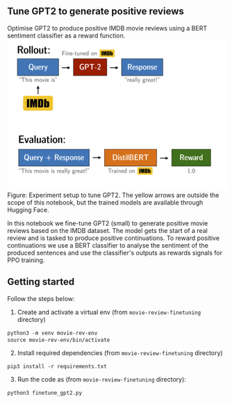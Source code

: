 ## Tune GPT2 to generate positive reviews

Optimise GPT2 to produce positive IMDB movie reviews using a BERT sentiment classifier as a reward function.
![alt text](image.png)
Figure: Experiment setup to tune GPT2. The yellow arrows are outside the scope of this notebook, but the trained models are available through Hugging Face.

In this notebook we fine-tune GPT2 (small) to generate positive movie reviews based on the IMDB dataset. The model gets the start of a real review and is tasked to produce positive continuations. To reward positive continuations we use a BERT classifier to analyse the sentiment of the produced sentences and use the classifier's outputs as rewards signals for PPO training.

## Getting started

Follow the steps below:

1. Create and activate a virtual env (from `movie-review-finetuning` directory)
```
python3 -m venv movie-rev-env
source movie-rev-env/bin/activate
```

2. Install required dependencies (from `movie-review-finetuning` directory)
```
pip3 install -r requirements.txt
```

3. Run the code as (from `movie-review-finetuning` directory):
```
python3 finetune_gpt2.py
```

